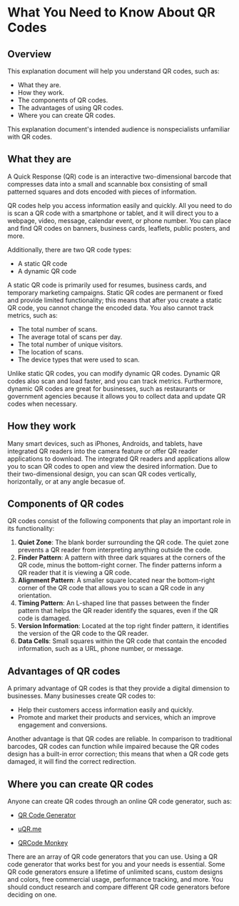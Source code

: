 # What You Need to Know About QR Codes

## Overview

This explanation document will help you understand QR codes, such as: 

* What they are.
* How they work.
* The components of QR codes.
* The advantages of using QR codes.
* Where you can create QR codes.

This explanation document's intended audience is nonspecialists unfamiliar with QR codes.

## What they are

A Quick Response (QR) code is an interactive two-dimensional barcode that compresses data into a small and scannable box consisting of small patterned squares and dots encoded with pieces of information.

QR codes help you access information easily and quickly. All you need to do is scan a QR code with a smartphone or tablet, and it will direct you to a webpage, video, message, calendar event, or phone number. You can place and find QR codes on banners, business cards, leaflets, public posters, and more.

Additionally, there are two QR code types: 

* A static QR code
* A dynamic QR code

A static QR code is primarily used for resumes, business cards, and temporary marketing campaigns. Static QR codes are permanent or fixed and provide limited functionality; this means that after you create a static QR code, you cannot change the encoded data. You also cannot track metrics, such as: 

* The total number of scans.
* The average total of scans per day.
* The total number of unique visitors.
* The location of scans.
* The device types that were used to scan.

Unlike static QR codes, you can modify dynamic QR codes. Dynamic QR codes also scan and load faster, and you can track metrics. Furthermore, dynamic QR codes are great for businesses, such as restaurants or government agencies because it allows you to collect data and update QR codes when necessary.


## How they work

Many smart devices, such as iPhones, Androids, and tablets, have integrated QR readers into the camera feature or offer QR reader applications to download. The integrated QR readers and applications allow you to scan QR codes to open and view the desired information. Due to their two-dimensional design, you can scan QR codes vertically, horizontally, or at any angle becasue of.

## Components of QR codes

QR codes consist of the following components that play an important role in its functionality:

1. **Quiet Zone**: The blank border surrounding the QR code. The quiet zone prevents a QR reader from interpreting anything outside the code.
2. **Finder Pattern**: A pattern with three dark squares at the corners of the QR code, minus the bottom-right corner. The finder patterns inform a QR reader that it is viewing a QR code.
3. **Alignment Pattern**: A smaller square located near the bottom-right corner of the QR code that allows you to scan a QR code in any orientation.
4. **Timing Pattern**: An L-shaped line that passes between the finder pattern that helps the QR reader identify the squares, even if the QR code is damaged.
5. **Version Information**: Located at the top right finder pattern, it identifies the version of the QR code to the QR reader.
6. **Data Cells**: Small squares within the QR code that contain the encoded information, such as a URL, phone number, or message.

## Advantages of QR codes

A primary advantage of QR codes is that they provide a digital dimension to businesses. Many businesses create QR codes to:

* Help their customers access information easily and quickly.
* Promote and market their products and services, which an improve engagement and conversions.

Another advantage is that QR codes are reliable. In comparison to traditional barcodes, QR codes can function while impaired because the QR codes design has a built-in error correction; this means that when a QR code gets damaged, it will find the correct redirection.

## Where you can create QR codes

Anyone can create QR codes through an online QR code generator, such as:

- [QR Code Generator](https://www.qr-code-generator.com/free-generator/?ut_source=google_c&ut_medium=cpc&ut_campaign=en_top_kw&ut_content=qr_generator_exact&ut_term=qr-code-generator_e&gclid=CjwKCAjw64eJBhAGEiwABr9o2Ht7ItP5pRaUY_fKvDI8rsxygzlbRd1ysPqUHXOnv4rWOlY3JJesbBoCXOQQAvD_BwE)

- [uQR.me](https://uqr.me/qr-code-generator/?ut_medium=cpc&ut_source=google&ut_campaign=2020-first&ut_term=qr-code-generator&ut_content=en&utm_term=qr-code-generator&utm_campaign=US+Campaigns&utm_source=adwords&utm_medium=ppc&hsa_acc=9523064648&hsa_cam=11226472739&hsa_grp=109303395039&hsa_ad=468751604145&hsa_src=g&hsa_tgt=kwd-374425108492&hsa_kw=qr-code-generator&hsa_mt=e&hsa_net=adwords&hsa_ver=3&gclid=CjwKCAjw64eJBhAGEiwABr9o2AbZwwS4iE1Kk6oyySe__lRpLmjmqEVuLgSJCBT9pWoIidPnhH2OVRoC3xkQAvD_BwE)

- [QRCode Monkey](https://www.qrcode-monkey.com/)

There are an array of QR code generators that you can use. Using a QR code generator that works best for you and your needs is essential. Some QR code generators ensure a lifetime of unlimited scans, custom designs and colors, free commercial usage, performance tracking, and more. You should conduct research and compare different QR code generators before deciding on one.
